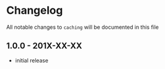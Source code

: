 # Changelog

All notable changes to `caching` will be documented in this file

## 1.0.0 - 201X-XX-XX

- initial release
